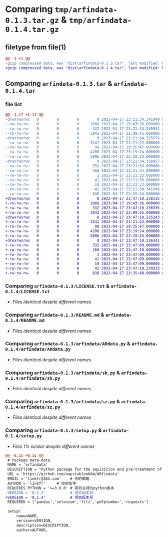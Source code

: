 # Comparing `tmp/arfindata-0.1.3.tar.gz` & `tmp/arfindata-0.1.4.tar.gz`

## filetype from file(1)

```diff
@@ -1 +1 @@
-gzip compressed data, was "dist\arfindata-0.1.3.tar", last modified: Mon Apr 17 23:21:34 2023, max compression
+gzip compressed data, was "dist\arfindata-0.1.4.tar", last modified: Mon Apr 17 23:47:10 2023, max compression
```

## Comparing `arfindata-0.1.3.tar` & `arfindata-0.1.4.tar`

### file list

```diff
@@ -1,17 +1,17 @@
-drwxrwxrwx   0        0        0        0 2023-04-17 23:21:34.341949 arfindata-0.1.3/
--rw-rw-rw-   0        0        0     1088 2023-04-17 19:43:26.000000 arfindata-0.1.3/LICENSE.txt
--rw-rw-rw-   0        0        0      332 2023-04-17 23:21:34.340951 arfindata-0.1.3/PKG-INFO
--rw-rw-rw-   0        0        0     3842 2023-04-17 22:09:45.000000 arfindata-0.1.3/README.md
-drwxrwxrwx   0        0        0        0 2023-04-17 23:21:34.325578 arfindata-0.1.3/arfindata/
--rw-rw-rw-   0        0        0     3241 2023-04-17 21:21:22.000000 arfindata-0.1.3/arfindata/ARdata.py
--rw-rw-rw-   0        0        0       98 2023-04-17 19:35:47.000000 arfindata-0.1.3/arfindata/__init__.py
--rw-rw-rw-   0        0        0     4200 2023-04-17 23:19:24.000000 arfindata-0.1.3/arfindata/sh.py
--rw-rw-rw-   0        0        0     5096 2023-04-17 23:19:25.000000 arfindata-0.1.3/arfindata/sz.py
-drwxrwxrwx   0        0        0        0 2023-04-17 23:21:34.338957 arfindata-0.1.3/arfindata.egg-info/
--rw-rw-rw-   0        0        0      332 2023-04-17 23:21:33.000000 arfindata-0.1.3/arfindata.egg-info/PKG-INFO
--rw-rw-rw-   0        0        0      268 2023-04-17 23:21:34.000000 arfindata-0.1.3/arfindata.egg-info/SOURCES.txt
--rw-rw-rw-   0        0        0        1 2023-04-17 23:21:33.000000 arfindata-0.1.3/arfindata.egg-info/dependency_links.txt
--rw-rw-rw-   0        0        0       41 2023-04-17 23:21:33.000000 arfindata-0.1.3/arfindata.egg-info/requires.txt
--rw-rw-rw-   0        0        0       10 2023-04-17 23:21:33.000000 arfindata-0.1.3/arfindata.egg-info/top_level.txt
--rw-rw-rw-   0        0        0       42 2023-04-17 23:21:34.341949 arfindata-0.1.3/setup.cfg
--rw-rw-rw-   0        0        0      838 2023-04-17 23:19:34.000000 arfindata-0.1.3/setup.py
+drwxrwxrwx   0        0        0        0 2023-04-17 23:47:10.238335 arfindata-0.1.4/
+-rw-rw-rw-   0        0        0     1088 2023-04-17 19:43:26.000000 arfindata-0.1.4/LICENSE.txt
+-rw-rw-rw-   0        0        0      332 2023-04-17 23:47:10.238335 arfindata-0.1.4/PKG-INFO
+-rw-rw-rw-   0        0        0     3842 2023-04-17 22:09:45.000000 arfindata-0.1.4/README.md
+drwxrwxrwx   0        0        0        0 2023-04-17 23:47:10.225243 arfindata-0.1.4/arfindata/
+-rw-rw-rw-   0        0        0     3241 2023-04-17 21:21:22.000000 arfindata-0.1.4/arfindata/ARdata.py
+-rw-rw-rw-   0        0        0       98 2023-04-17 19:35:47.000000 arfindata-0.1.4/arfindata/__init__.py
+-rw-rw-rw-   0        0        0     4200 2023-04-17 23:19:24.000000 arfindata-0.1.4/arfindata/sh.py
+-rw-rw-rw-   0        0        0     5096 2023-04-17 23:19:25.000000 arfindata-0.1.4/arfindata/sz.py
+drwxrwxrwx   0        0        0        0 2023-04-17 23:47:10.236341 arfindata-0.1.4/arfindata.egg-info/
+-rw-rw-rw-   0        0        0      332 2023-04-17 23:47:09.000000 arfindata-0.1.4/arfindata.egg-info/PKG-INFO
+-rw-rw-rw-   0        0        0      268 2023-04-17 23:47:10.000000 arfindata-0.1.4/arfindata.egg-info/SOURCES.txt
+-rw-rw-rw-   0        0        0        1 2023-04-17 23:47:09.000000 arfindata-0.1.4/arfindata.egg-info/dependency_links.txt
+-rw-rw-rw-   0        0        0       41 2023-04-17 23:47:09.000000 arfindata-0.1.4/arfindata.egg-info/requires.txt
+-rw-rw-rw-   0        0        0       10 2023-04-17 23:47:09.000000 arfindata-0.1.4/arfindata.egg-info/top_level.txt
+-rw-rw-rw-   0        0        0       42 2023-04-17 23:47:10.239333 arfindata-0.1.4/setup.cfg
+-rw-rw-rw-   0        0        0      838 2023-04-17 23:35:48.000000 arfindata-0.1.4/setup.py
```

### Comparing `arfindata-0.1.3/LICENSE.txt` & `arfindata-0.1.4/LICENSE.txt`

 * *Files identical despite different names*

### Comparing `arfindata-0.1.3/README.md` & `arfindata-0.1.4/README.md`

 * *Files identical despite different names*

### Comparing `arfindata-0.1.3/arfindata/ARdata.py` & `arfindata-0.1.4/arfindata/ARdata.py`

 * *Files identical despite different names*

### Comparing `arfindata-0.1.3/arfindata/sh.py` & `arfindata-0.1.4/arfindata/sh.py`

 * *Files identical despite different names*

### Comparing `arfindata-0.1.3/arfindata/sz.py` & `arfindata-0.1.4/arfindata/sz.py`

 * *Files identical despite different names*

### Comparing `arfindata-0.1.3/setup.py` & `arfindata-0.1.4/setup.py`

 * *Files 1% similar despite different names*

```diff
@@ -8,15 +8,15 @@
 # Package meta-data.
 NAME = 'arfindata'
 DESCRIPTION = "Python package for the aquisition and pre-treatment of China's listed companies' annual reports"
 URL = 'https://github.com/napstablook04/ARfindata'
 EMAIL = 'linkfr@163.com'    # 你的邮箱
 AUTHOR = 'linkfr'     # 你的名字
 REQUIRES_PYTHON = '>=3.6.0' # 项目支持的python版本
-VERSION = '0.1.3'           # 项目版本号
+VERSION = '0.1.4'           # 项目版本号
 REQUIRED = ['pandas','selenium','fitz','pdfplumber','requests']
 
 setup(
     name=NAME,
     version=VERSION,
     description=DESCRIPTION,
     author=AUTHOR,
```

